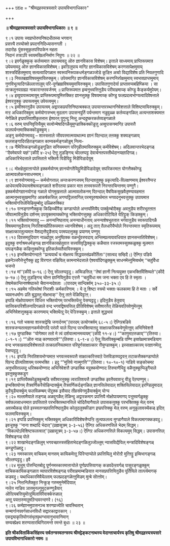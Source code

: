 +++
title = "श्रीमद्रहस्यत्रयसारे उपायविभागाधिकारः"

+++


**॥ श्रीमद्रहस्यत्रयसारे उपायविभागाधिकारः ॥ ९ ॥**

९।१ उपायः स्वप्राप्तेरुपनिषदधीतस्स भगवान्  
प्रसत्त्यै तस्योक्ते प्रपदननिदिध्यासनगती ।  
तदारोहः पुंसस्सुकृतपरिपाकेन महता  
निदानं तत्राऽपि स्वयमखिलनिर्माण निपुणः ॥ २२ ॥  
९।२ इवर्गळुक्कुक् कर्तव्यमाऩ उपायमावदु ऒरु ज्ञानविकास विशेषम्। इत्ताले साध्यमाय् प्राप्तिरूपमाऩ उपेयमावदु ऒरु ज्ञानविकासविशेषम्। इवऱ्ऱिलुपाय मागिऱ ज्ञानविकासविशेषम् करणसापेक्षमुमाय् शास्त्रविहितमुमाय् सत्यत्वादिगळाऩ स्वरूपनिरूपकधर्मङ्गळञ्जोडे कूडिऩ अव्वो विद्याविशेष प्रति नियतगुणादि  
९।३ नियतब्रह्मविषयमुमायिरुक्कुम्। उपेयमागिऱ ज्ञानविकासविशेषम् करणनिरपेक्षमुमाय् स्वभावप्राप्तमुमाय् गुणविभूत्यादिगळॆल्लात्तालुम् परि-पूर्णब्रह्मविषयमुमायिरुक्कुम्। उपासितगुणादेर्या प्राप्तावप्यबहिष्क्रिया । सा तत्क्रतुनयग्राह्या नाकारान्तरवर्जनम् ॥ प्राप्तिरूपमाऩ इव्वनुभवत्तिऩुडैय परीवाहमाय्क् कॊण्डु कैङ्कर्यमुपेयम्।  
९।४ इव्वुपायरूपमायुम् प्राप्तिरूपमायुमिरुक्किऱ ज्ञानत्तुक्कु विषयमाय्क् कॊण्डु फलप्रदत्वभोग्यत्वादिवेषत्ताले ईश्वरऩुक्कु उपायत्वमुम् उपेयत्वमुम्।  
९।५ इव्वीश्वरऩुडैय उपायत्वम् अद्वारकप्रपत्तिनिष्ठऩ्बक्कल् उपायान्तरस्थाननिवेशत्ताले विशिष्टमायिरुक्कुम्। मऱ्ऱ अधिकारिक्कुम् कर्मयोगारम्भम् मुदलाग उपासनपूर्ति पर्यन्तमाग नडुवुळ्ळ कर्तव्यङ्गळिल् अत्यन्ताशक्यमाऩ नेर्गळिले इप्प्रपत्तिवशीकृतऩाऩ ईश्वरऩ् पुगुन्दु निऩ्ऱु अन्ददुष्करकर्तव्यङ्गळाले  
९।६ वरुम् पापनिवृत्तियैयुम् सत्वोन्मेषादिगळैयुमुण्डाक्किक्कॊडुत्तु अव्वुपासनमागिऱ उपायत्तै फलपर्यन्तमाक्किक्कॊडुक्कुम्।  
अङ्गु कर्मयोगमावदु – शास्त्रत्ताले जीवपरमात्मयाथात्म्य ज्ञानं पिऱन्दाल् तऩक्कु शक्यङ्गळाय् फलसङ्गादिरहितङ्गळाऩ काम्यकर्मङ्गळोडुम् नित्य-  
९।७ नैमित्तिकङ्गळोडुङ्गूडिऩ सनियममाग परिगृहीतमायिरुक्कुम् कर्मविशेषम्। अदिलवान्तरभेदङ्गळ् ‘‘दैवमेवापरे यज्ञं’’(कीदै ४-२५) ऎऩ्ऱु तुडङ्गिच् चॊल्लप्पट्ट देवार्चनतपस्तीर्थदानयज्ञादिगळ्।  
अधिकारिभेदत्ताले प्रपत्तिताऩे भक्तियै यिडैयिट्टु मिडैयिडादेयुम्

९।८ मोक्षहेतुवाऩाऱ्पोले इक्कर्मयोगम् ज्ञानयोगतैयिट्टुमिडैयिडादेयुम् सपरिकरमाऩ योगत्तैक्कॊण्डु आत्मावलोकनसाधनमाम्।  
९।९ ज्ञानयोगमावदु— कर्मयोगत्ताल् अन्तःकरणजयम् पिऱन्दवऩुक्कु प्रकृत्यादि-विलक्षणमाय् ईश्वरऩैप्पऱ्ऱ आधेयत्वविधेयत्वशेषत्वङ्गळाले शरीरतया प्रकार माऩ तऩ्स्वरूपत्तै निरन्तरचिन्तनम् पण्णुगै। इक्कर्मयोगज्ञानयोगङ् गळाले योगमुखत्ताले आत्मावलोकनम् पिऱन्दाल् वैषयिकसुखवैतृष्ण्यावहमाऩ आत्मानुभवसुखमागिऱ आकर्षकत्तिल् अगप्पट्टिलऩागिल् परमपुरुषार्थमाऩ भगवदनुभवत्तुक्कु उपायमाऩ भक्तियोगत्तिलेयिऴियुम्बोदु उळ्ळिरुक्किऱ  
९।१० रत्नङ्गाण्गैक्कुक् किऴिच्चीरैक् कण्डाऱ्पोले अन्तर्यामियैप् पार्क्कुम्बोदैक्कु अवऩुडैय शरीरभूतऩाऩ जीवात्माविऩुडैय दर्शनम् उपयुक्तमाय्क्कॊण्डु भक्तियोगत्तुक्कु अधिकारोटियिले येऱिट्टुक् किडक्कुम्।  
९।११ भक्तियोगमावदु — अनन्यनिष्ठऩाय् अनन्याधीनऩाय् अनन्यशेषभूतऩाऩ भगवाऩुडैय स्वरूपादिगळै विषयमागवुडैत्ताय् निरतिशयप्रीतिरूपमाऩ ध्यानविशेषम्। अदु ताऩ् तैलधारैयैप्पोले निरन्तरमाऩ स्मृतिरूपमाय् साक्षात्कारतुल्यमाऩ वैशद्यत्तैयुडैत्ताय् परमपदत्तुक्कु प्रयाणम् पण्णुम्  
९।१२ दिवसमऱुदियाग नाळ्दोऱुम् अनुष्ठिक्क वळर्न्दुवरुवदाय् अन्तिमप्रत्ययावधियाऩ ज्ञानसन्ततिविशेषम्। इदुक्कु वर्णाश्रमधर्मङ्गळ् ज्ञानविकासहेतुवाऩ सत्त्वविवृद्धिक्कुक् कळैयाऩ रजस्तमस्सुक्कळुक्कु मूलमाऩ पापङ्गळैक् कऴित्तुक्कॊण्डु इतिकर्तव्यतैयायिरुक्कुम्।  
९।१३ इप्भक्तियोगन्दाऩे ‘‘प्रत्ययार्थं च मोक्षस्य सिद्धयस्संप्रकीर्तिताः’’(सात्वद सम्हिदै।) ऎऩ्गिऱ पडिये इळनॆञ्जरैत्तेऱ्ऱुगैक्कु इट्ट विरगाऩ वऴियिल् कामनाभेदत्ताले ऐश्वर्यादिगळुक्कुम् साधनमॆऩ्ऩुमिव्वर्थम् ‘‘चतुर्विधा भजन्ते  
९।१४ मां’’(कीदै ७-१६।) ऎऩ्ऱु सॊल्लप्पट्टदु। अव्विडत्तिल् ‘‘तेषां ज्ञानी नित्ययुक्त एकभक्तिर्विशिष्यते’’(कीदै ७-१७।) ऎऩ्ऱु तुडङ्गिच् चॊऩ्ऩ ज्ञानियिऩुडैय एऱ्ऱत्तै ‘‘चतुर्विधा मम जना भक्ता एव हि ते स्मृताः । तेषामेकान्तिनश्श्रेष्ठास्ते चैवानन्यदेवताः ।(पारदम् सान्दिबर्वम् ३५०-३३-३५।)  
९।१५ अहमेव गतिस्तेषां निराशीः कर्मकारिणाम् । ये तु शिष्टा स्त्रयो भक्ताः फलकामा हि ते मताः । सर्वे च्यवनधर्माणः प्रति बुद्धस्तु मोक्षभाक्’’ ऎऩ्ऱु ताऩे वॆळियिट्टाऩ्।  
इप्पडि मोक्षोपायमाग विधित्त भक्तियोगम् परभक्तियॆऩ्ऱु पेसप्पट्टदु। इदिऩुडैय हेतुवाय् सात्विकपरिशीलनादिगळाले वन्द भगवद्विषयत्तिल् प्रीतिविशेषम् सर्वेश्वरऩैत् तॆळियवऱियवेणुमॆऩ्ऩुम् अभिनिवेशत्तुक्कुक् कारणमाय् भक्तियॆऩ्ऱु पेर् पॆऱ्ऱिरुक्कुम्। इत्ताले शुद्धभावं

९।१६ गतो भक्त्या शास्त्राद्वेद्मि जनार्दनम्’’(पारदम् उत्योगबर्वम् ६८-५।) ऎऩ्गिऱबडिये शास्त्रजन्यतत्वज्ञानकर्मयोगादि परंपरै याले पिऱन्द परभक्तियाऩदु साक्षात्करिक्कवेणुमॆऩ्ऩुम् अभिनिवेशत्तै  
९।१७ युण्डाक्कि ‘‘योगेश्वर ततो मे त्वं दर्शयात्मानमव्ययम्’’(कीदै ११-४।) “”काणुमाऱरुळाय्””(तिरुवा। ८-१-१।) “”ऒरु नाळ् काणवाराये””(तिरुवा। ६-९-४।) ऎऩ्ऱु विलपिक्कुम्बडि पण्णि इव्वपेक्षमात्रमडियाग वन्द भगवत्प्रसादविशेषत्ताले तत्कालनियतमाऩ परिपूर्णसाक्षात्कार त्तैयुण्डाक्कुम्। इस्साक्षात्कारम् परज्ञानमॆऩ्ऱु पेसप्पट्टदु।  
९।१८ इप्पडि निरतिशयभोग्यमाऩ भगवत्स्वरूपत्तै साक्षात्करित्तवाऱे पॆरुविडाय्प्पट्टवऩ् तटाकत्तैक्कण्डाप्पोले पिऱन्द प्रीत्यतिशयम् परमभक्ति । इदु “”मुऩिये नाऩ्मुगऩि””(तिरुवा। १०-१०-१) ऱ्पडिये सङ्कोचमऱ अनुभवित्तल्लदु धरिक्कवॊण्णाद अभिनिवेशत्तै उण्डाक्कि मऱुक्कवॊण्णाद तिरुवाणैयिट्टु वळैत्तुक्कूप्पिडुगैयाले इवऩुक्कुक्कडुग  
९।१९ प्राप्तियैक्कॊडुक्कुम्बडि सर्वेश्वरऩुक्कु त्वरातिशयत्तै उण्डाक्कि इवऩैयवावऱ्ऱु वीडु पॆऱप्पण्णुम्।  
इप्भक्तियोगम् तैत्रवर्णिकरैयॊऴिन्दार्क्कुम् तैत्रवर्णिकर्दङ्गळिल् ज्ञानत्तिलेयादल् शक्तियिलेयादल् इरण्डिलुमादल् कुऱैयुडैयार्क्कुम् फलविळम्बम् पॊऱुक्क इसैयाद तीव्रसंवेगमुडैयार्क्कुम् योग्य  
९।२० मल्लामैयाले तङ्गळ् अळवुगळैत् तॆळिन्दु अद्वारकमाग प्रपत्तियै मोक्षोपायमागप् पऱ्ऱुमवर्गळुक्कु सर्वफलसाधनमाऩ प्रपत्तिताऩे परभक्तिस्थानत्तिले चोदितैयागैयाले उपासकऩुक्कु परभक्तिक्कु मेल् वरुम् अवस्थैकळ् पोले इस्स्वतन्त्रप्रपत्तिनिष्ठऩुडैय कोलुदलुक्कीडाग इप्प्रपत्तिक्कु मेल् वरुम् अनुकूलावस्थैकळ् इदिऩ् फलमायिरुक्कुम्।  
९।२१ इप्पडि प्रपत्तिक्कुम् भक्तिक्कुम् अधिकारिविशेषत्तैप्पऱ्ऱि तुल्यफलत्व मुण्डागैयाले विकल्पमागक्कडवदु। इवऱ्ऱुक्कु ‘‘नाना शब्दादि भेदात्’’(प्रह्मसूत्रम् ३-३-५६) ऎऩ्गिऱ अधिकरणत्तिले भेदम् सिद्धम्। ‘‘विकल्पोऽविशिष्टफलत्वात्’’(प्रह्मसूत्रम् ३-३-५७।) ऎऩ्गिऱ अधिकरणत्तिले विकल्पमुम् सिद्धम्। उपासनत्तिल् विशेषङ्गळ् पोले  
९।२२ शाखाभेदङ्गळिलुम् भगवच्छास्त्रसंहिताभेदङ्गळिलुञ्जॊल्लुम् न्यासविद्यैयिल् मन्त्रादिविशेषङ्गळ् कण्डुगॊळ्वदु।  
९।२३ नमस्कारम् वाचिकम् मानसम् कायिकमॆऩ्ऱु पिरिन्दाप्पोले प्रपत्तियिलु मोरॊऩ्ऱै मुऩ्ऩिट्टु इव्विभागङ्गळ् सॊल्लप्पट्टदु। इवै  
९।२४ मूऩ्ऱुम् पॊरुन्दिऩबोदु पूर्णनमस्कारमाऩाऱ्पोले पूर्णप्रपत्तियागक् कडवदॆऩ्ऱवर्गळ् पासुरङ्गळुक्कुम् वाचिककायिकङ्गळाऩ व्यापारविशेषङ्गळ् परीवाहमाम्बडियाऩ मानसप्रपत्तियिऩुडैय पूर्तियिले तात्पर्यमागक् कडवदु। यथाधिकारमिवैयॆल्लाम् फलप्रदङ्गळॆऩ्ऩुमिडम् मुऩ्बे सॊऩ्ऩोम्।  
९।२५ निऩ्ऱनिलैक्कुऱ निऱ्कुङ् गरुममुनेर्मदियाल्  
नऩ्ऱॆऩ नाडिय ञाऩमुनल्गुमुट्कण्णुडैयार्  
ऒऩ्ऱियबत्तियुमॊऩ्ऱुमिलाविरैवार्क्करुळाल्  
अऩ्ऱु पयऩ्ऱरुमाऱुमऱिन्दवरन्दणरे। (१६)  
९।२६ कर्मज्ञानमुपासनञ्च शरणव्रज्येति चावस्थितान्  
सन्मार्गानपवर्गसाधनविधौ सद्वारकाद्वारकान् ।  
एकद्व्याकृतियोगसंभृतपृथग्भावानुभावानिमान्  
सम्यक्प्रेक्ष्य शरण्यसारथिगिरामन्ते रमन्ते बुधाः ॥ २३ ॥

**इति श्रीकवितार्किकसिंहस्य सर्वतन्त्रस्वतन्त्रस्य श्रीमद्वेङ्कटनाथस्य वेदान्ताचार्यस्य कृतिषु श्रीमद्रहस्यत्रयसारे उपायविभागाधिकारो नवमः ॥**

